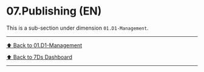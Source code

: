 # 07.Publishing (EN)

This is a sub-section under dimension `01.D1-Management`.

---
[⬆ Back to 01.D1-Management](../index.md)

[⬆ Back to 7Ds Dashboard](../../)


---